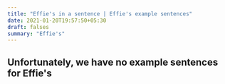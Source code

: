 ```yaml
---
title: "Effie's in a sentence | Effie's example sentences"
date: 2021-01-20T19:57:50+05:30
draft: falses
summary: "Effie's"
---
```

## Unfortunately, we have no example sentences for Effie's                 
